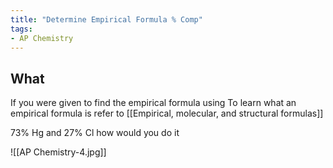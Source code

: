 ```yaml
---
title: "Determine Empirical Formula % Comp"
tags:
- AP Chemistry
---
```

## What

If you were given to find the empirical formula using 
To learn what an empirical formula is refer to [[Empirical, molecular, and structural formulas]]

73% Hg and 27% Cl how would you do it

![[AP Chemistry-4.jpg]]